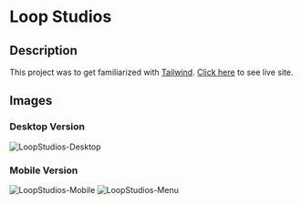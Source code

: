 # Loop Studios

## Description 

This project was to get familiarized with [Tailwind](https://tailwindcss.com/).
[Click here](https://stately-crisp-b6c745.netlify.app/) to see live site.

## Images

### Desktop Version

![LoopStudios-Desktop](https://user-images.githubusercontent.com/73076646/178160832-3e55118c-8498-416d-bbdb-88f25e76adfc.jpeg)

### Mobile Version

![LoopStudios-Mobile](https://user-images.githubusercontent.com/73076646/178160837-ada922e1-94b2-416d-ad11-802009e777e7.jpeg)
![LoopStudios-Menu](https://user-images.githubusercontent.com/73076646/178160839-4d828ca7-c84c-4e29-a2f4-25835c725af1.jpeg)
